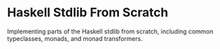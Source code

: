 # Haskell Stdlib From Scratch

Implementing parts of the Haskell stdlib from scratch, including common typeclasses, monads, and monad transformers.